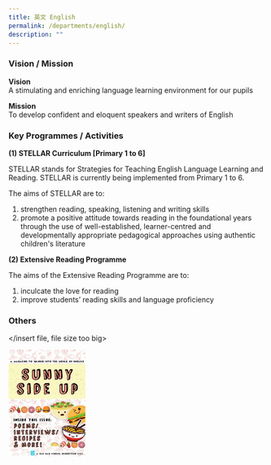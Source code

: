 ```yaml
---
title: 英文 English
permalink: /departments/english/
description: ""
---
```


### Vision / Mission

**Vision** <br>
A stimulating and enriching language learning environment for our pupils 

**Mission** <br>
To develop confident and eloquent speakers and writers of English

### Key Programmes / Activities


**(1) STELLAR Curriculum \[Primary 1 to 6\]**

STELLAR stands for Strategies for Teaching English Language Learning and Reading. STELLAR is currently being implemented from Primary 1 to 6. 

The aims of STELLAR are to: <br>
1) strengthen reading, speaking, listening and writing skills <br>
2) promote a positive attitude towards reading in the foundational years through the use of well-established, learner-centred and developmentally appropriate pedagogical approaches using authentic children's literature

**(2) Extensive Reading Programme**

The aims of the Extensive Reading Programme are to: <br>
1) inculcate the love for reading <br>
2) improve students’ reading skills and language proficiency

### Others

</insert file, file size too big>

<img src="/images/img001.jpg" 
     style="width:30%">